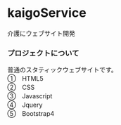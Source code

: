 # kaigoService
介護にウェブサイト開発

### プロジェクトについて
普通のスタティックウェブサイトです。<br/>
①　HTML5<br/>
②　CSS<br/>
③　Javascript<br/>
④　Jquery<br/>
⑤　Bootstrap4<br/>
